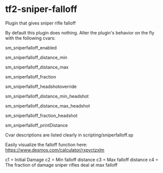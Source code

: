# tf2-sniper-falloff
Plugin that gives sniper rifle falloff

By default this plugin does nothing. Alter the plugin's behavior on the fly with the following cvars:

sm_sniperfalloff_enabled

sm_sniperfalloff_distance_min

sm_sniperfalloff_distance_max

sm_sniperfalloff_fraction

sm_sniperfalloff_headshotoverride

sm_sniperfalloff_distance_min_headshot

sm_sniperfalloff_distance_max_headshot

sm_sniperfalloff_fraction_headshot

sm_sniperfalloff_printDistance

Cvar descriptions are listed clearly in scripting/sniperfalloff.sp


Easily visualize the falloff function here: https://www.desmos.com/calculator/rxpyctzxlm

c1 = Initial Damage
c2 = Min falloff distance
c3 = Max falloff distance
c4 = The fraction of damage sniper rifles deal at max falloff
